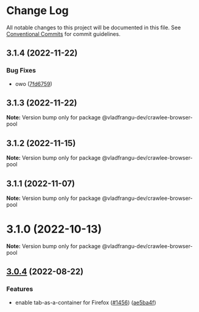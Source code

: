 # Change Log

All notable changes to this project will be documented in this file.
See [Conventional Commits](https://conventionalcommits.org) for commit guidelines.

## 3.1.4 (2022-11-22)


### Bug Fixes

* owo ([7fd6759](https://github.com/apify/crawlee/commit/7fd67591da1b0296628d92dc38527930bbead22f))





## 3.1.3 (2022-11-22)

**Note:** Version bump only for package @vladfrangu-dev/crawlee-browser-pool





## 3.1.2 (2022-11-15)

**Note:** Version bump only for package @vladfrangu-dev/crawlee-browser-pool





## 3.1.1 (2022-11-07)

**Note:** Version bump only for package @vladfrangu-dev/crawlee-browser-pool





# 3.1.0 (2022-10-13)

**Note:** Version bump only for package @vladfrangu-dev/crawlee-browser-pool





## [3.0.4](https://github.com/apify/crawlee/compare/v3.0.3...v3.0.4) (2022-08-22)


### Features

* enable tab-as-a-container for Firefox ([#1456](https://github.com/apify/crawlee/issues/1456)) ([ae5ba4f](https://github.com/apify/crawlee/commit/ae5ba4f15fd6d14f444486234753ce1781c74cc8))
